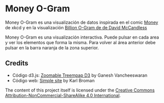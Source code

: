 # Money O-Gram
Money O-Gram es una visualización de datos inspirada en el comic [Money](https://xkcd.com/980/) de xkcd y en la visualización [Billion O-Gram de de David McCandless](http://www.informationisbeautiful.net/visualizations/the-billion-pound-o-gram/)

Money O-Gram es una visualización interactiva. Puede pulsar en cada area y ver los elementos que forma la misma. Para volver al área anterior debe pulsar en la barra naranja de la zona superior.

## Credits

* Código d3.js: [Zoomable Treempap D3](http://bl.ocks.org/ganeshv/6a8e9ada3ab7f2d88022) by Ganesh Vancheeswaran
* Código web: [Simple site](http://kbroman.org/simple_site/pages/user_site.html) by Karl Broman

The content of this project itself is licensed under the [Creative Commons Attribution-NonCommercial-ShareAlike 4.0 International](https://creativecommons.org/licenses/by-nc-sa/4.0/).
